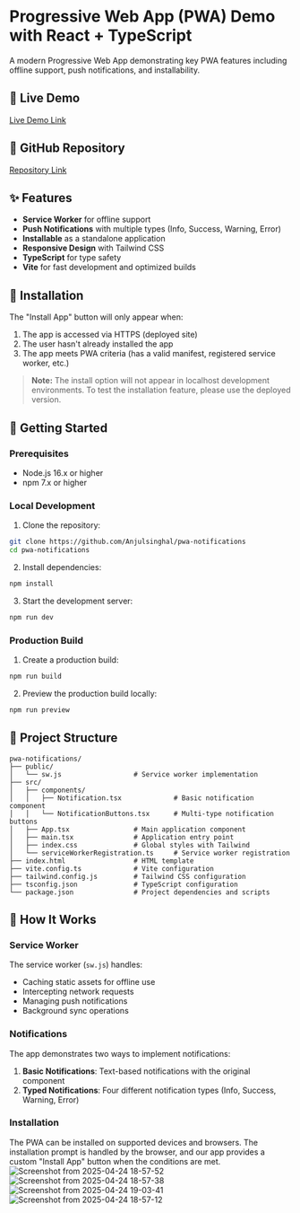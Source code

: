 # Progressive Web App (PWA) Demo with React + TypeScript

A modern Progressive Web App demonstrating key PWA features including offline support, push notifications, and installability.

## 📌 Live Demo

[Live Demo Link](https://pwa-notifications-sigma.vercel.app/)

## 📂 GitHub Repository

[Repository Link](https://github.com/Anjulsinghal/pwa-notifications)

## ✨ Features

- **Service Worker** for offline support
- **Push Notifications** with multiple types (Info, Success, Warning, Error)
- **Installable** as a standalone application
- **Responsive Design** with Tailwind CSS
- **TypeScript** for type safety
- **Vite** for fast development and optimized builds

## 📱 Installation

The "Install App" button will only appear when:
1. The app is accessed via HTTPS (deployed site)
2. The user hasn't already installed the app
3. The app meets PWA criteria (has a valid manifest, registered service worker, etc.)

> **Note:** The install option will not appear in localhost development environments. To test the installation feature, please use the deployed version.

## 🚀 Getting Started

### Prerequisites

- Node.js 16.x or higher
- npm 7.x or higher

### Local Development

1. Clone the repository:
```bash
git clone https://github.com/Anjulsinghal/pwa-notifications
cd pwa-notifications
```

2. Install dependencies:
```bash
npm install
```

3. Start the development server:
```bash
npm run dev
```

### Production Build

1. Create a production build:
```bash
npm run build
```

2. Preview the production build locally:
```bash
npm run preview
```

## 📁 Project Structure

```
pwa-notifications/
├── public/
│   └── sw.js                  # Service worker implementation
├── src/
│   ├── components/
│   │   ├── Notification.tsx             # Basic notification component
│   │   └── NotificationButtons.tsx      # Multi-type notification buttons
│   ├── App.tsx                # Main application component
│   ├── main.tsx               # Application entry point
│   ├── index.css              # Global styles with Tailwind
│   └── serviceWorkerRegistration.ts     # Service worker registration
├── index.html                 # HTML template
├── vite.config.ts             # Vite configuration
├── tailwind.config.js         # Tailwind CSS configuration
├── tsconfig.json              # TypeScript configuration
└── package.json               # Project dependencies and scripts
```

## 🔧 How It Works

### Service Worker

The service worker (`sw.js`) handles:
- Caching static assets for offline use
- Intercepting network requests
- Managing push notifications
- Background sync operations

### Notifications

The app demonstrates two ways to implement notifications:
1. **Basic Notifications**: Text-based notifications with the original component
2. **Typed Notifications**: Four different notification types (Info, Success, Warning, Error)

### Installation

The PWA can be installed on supported devices and browsers. The installation prompt is handled by the browser, and our app provides a custom "Install App" button when the conditions are met.
![Screenshot from 2025-04-24 18-57-52](https://github.com/user-attachments/assets/f53bf480-9be2-47bc-a040-13673c092212)
![Screenshot from 2025-04-24 18-57-38](https://github.com/user-attachments/assets/3ec71e3c-73a5-42c8-9e45-b77a5d8a61ef)
![Screenshot from 2025-04-24 19-03-41](https://github.com/user-attachments/assets/6f1f5f34-5450-4f51-833d-674b14652816)
![Screenshot from 2025-04-24 18-57-12](https://github.com/user-attachments/assets/8459c210-48b4-470f-b864-d8d8bc6cfe07)




